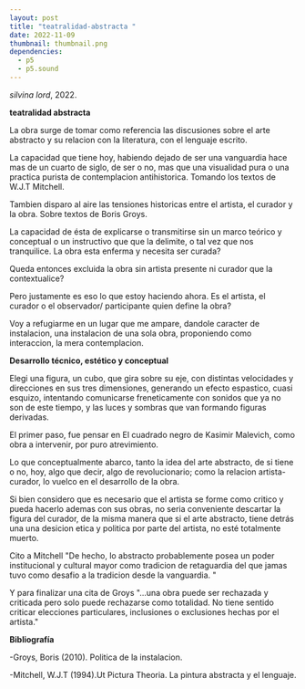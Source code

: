 ```yaml
---
layout: post
title: "teatralidad-abstracta "
date: 2022-11-09
thumbnail: thumbnail.png
dependencies:
  - p5
  - p5.sound
---
```


<div id="div-sketch">
  <script type="text/javascript" src="sketch.js"></script>
</div>

_silvina lord_, 2022.

**teatralidad abstracta**

La obra surge de tomar como referencia las discusiones sobre el arte abstracto y su relacion con la literatura, con el lenguaje escrito. 

La capacidad que tiene hoy, habiendo dejado de ser una vanguardia hace mas de un cuarto de siglo, de ser o no, mas que una visualidad pura o una practica purista de contemplacion antihistorica. Tomando los textos de W.J.T Mitchell.
 
Tambien disparo al aire las tensiones historicas entre el artista, el curador y la obra. Sobre textos de Boris Groys.

La capacidad de ésta de explicarse o transmitirse sin un marco teórico y conceptual o un instructivo que que la delimite, o tal vez que nos tranquilice. La obra esta enferma y necesita ser curada?  

Queda entonces excluida la obra sin artista presente ni curador que la contextualice? 

Pero justamente es eso lo que estoy haciendo ahora. Es el artista, el curador o el observador/ participante quien define la obra?

Voy a refugiarme en un lugar que me ampare, dandole caracter de instalacion, una instalacion de una sola obra, proponiendo como interaccion, la mera contemplacion.


**Desarrollo técnico, estético y conceptual**

Elegi una figura, un cubo,  que gira sobre su eje, con distintas velocidades y direcciones en sus tres dimensiones, generando un efecto espastico, cuasi esquizo, intentando comunicarse freneticamente con sonidos que ya no son de este tiempo, y las luces y sombras que van formando figuras derivadas.

El primer paso, fue pensar en El cuadrado negro de Kasimir Malevich, como obra a intervenir, por puro atrevimiento.

Lo que conceptualmente abarco, tanto la idea del arte abstracto, de si tiene o no, hoy, algo que decir, algo de revolucionario; como  la relacion artista-curador, lo vuelco en el desarrollo de la obra.

Si bien considero que es necesario que el artista se forme como critico y pueda hacerlo ademas con sus obras, no seria conveniente descartar la figura del curador, de la misma manera que si el arte abstracto, tiene detrás una una desicion etica y politica por parte del artista, no esté totalmente muerto.

Cito a Mitchell "De hecho, lo abstracto probablemente posea un poder institucional y cultural mayor como tradicion de retaguardia del que jamas tuvo como desafio a la tradicion desde la vanguardia. "

 Y para finalizar una cita de Groys
 "...una obra puede ser rechazada y criticada pero solo puede rechazarse como totalidad. No tiene sentido criticar elecciones particulares, inclusiones o exclusiones hechas por el artista."


**Bibliografía**

-Groys, Boris (2010). Politica de la instalacion.

-Mitchell, W.J.T (1994).Ut Pictura Theoria. La   pintura abstracta y el lenguaje.    
